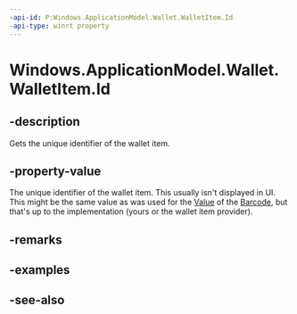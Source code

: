 ```yaml
---
-api-id: P:Windows.ApplicationModel.Wallet.WalletItem.Id
-api-type: winrt property
---
```


<!-- Property syntax
public string Id { get; }
-->

# Windows.ApplicationModel.Wallet.WalletItem.Id

## -description
Gets the unique identifier of the wallet item.

## -property-value
The unique identifier of the wallet item. This usually isn't displayed in UI. This might be the same value as was used for the [Value](walletbarcode_value.md) of the [Barcode](walletitem_barcode.md), but that's up to the implementation (yours or the wallet item provider).

## -remarks

## -examples

## -see-also
